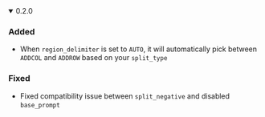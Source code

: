 <details open><summary>0.2.0</summary>

### Added
- When `region_delimiter` is set to `AUTO`, it will automatically pick between `ADDCOL` and `ADDROW` based on your `split_type`

### Fixed
- Fixed compatibility issue between `split_negative` and disabled `base_prompt`

</details>
